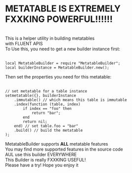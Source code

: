 # METATABLE IS EXTREMELY FXXKING POWERFUL!!!!!!
<br />
This is a helper utility in building metatables<br />
with FLUENT APIS<br />
To Use this, you need to get a new builder instance first:<br /><br />

    local MetatableBuilder = require "MetatableBuilder";
    local builderInstance = MetatableBuilder.new();

Then set the properties you need for this metatable:<br /><br />

    // set metatable for a table instance
    setmetatable({}, builderInstance
        .immutable() // which means this table is immutable
        .index(function (table, index) 
            if index == "foo" then 
                return "bar";
            end
            return nil;
        end) // set table.foo = "bar"
        .build() // build the metatable
    );

MetatableBuilder supports <b>ALL</b> metatable features<br />
You may find more supported features in the source code<br />
AUL use this builder EVERYWHERE<br />
This Builder is really FXXKING USEFUL!<br />
Please have a try! Hope you enjoy it
